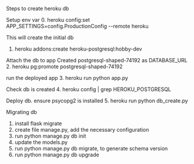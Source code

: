 Steps to create heroku db

Setup env var
0. heroku config:set APP_SETTINGS=config.ProductionConfig --remote heroku

This will create the initial db
1. heroku addons:create heroku-postgresql:hobby-dev

Attach the db to app
Created postgresql-shaped-74192 as DATABASE_URL
2. heroku pg:promote postgresql-shaped-74192

run the deployed app
3. heroku run python app.py   


Check db is created
4. heroku config | grep HEROKU_POSTGRESQL

Deploy db. ensure psycopg2 is installed
5. heroku run python db_create.py



Migrating db
1. install flask migrate
2. create file manage.py, add the necessary configuration
3. run python manage.py db init
4. update the models.py
5. run python manage.py db migrate, to generate schema version
6. run python manage.py db upgrade
